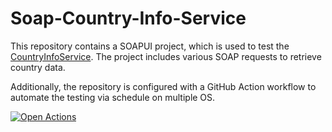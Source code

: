 # Soap-Country-Info-Service

This repository contains a SOAPUI project, which is used to test the [CountryInfoService](webservices.oorsprong.org/websamples.countryinfo/CountryInfoService.wso?op=FullCountryInfo). The project includes various SOAP requests to retrieve country data.

Additionally, the repository is configured with a GitHub Action workflow to automate the testing via schedule on multiple OS.

[![Open Actions](https://img.shields.io/badge/Open-Actions-brightgreen?style=for-the-badge)](https://github.com/nKashev/Soap-Country-Info-Service/actions)
 
